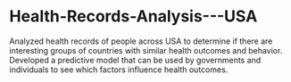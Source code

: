 # Health-Records-Analysis---USA
Analyzed health records of people across USA to determine if there are interesting groups of countries with similar health outcomes and behavior. Developed a predictive model that can be used by governments and individuals to see which factors influence health outcomes.
